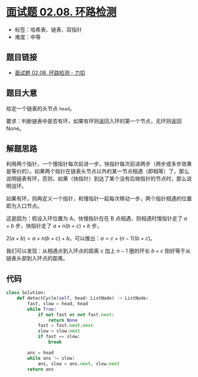 # [面试题 02.08. 环路检测](https://leetcode.cn/problems/linked-list-cycle-lcci/)

- 标签：哈希表、链表、双指针
- 难度：中等

## 题目链接

- [面试题 02.08. 环路检测 - 力扣](https://leetcode.cn/problems/linked-list-cycle-lcci/)

## 题目大意

给定一个链表的头节点 `head`。

要求：判断链表中是否有环，如果有环则返回入环的第一个节点，无环则返回 None。

## 解题思路

利用两个指针，一个慢指针每次前进一步，快指针每次前进两步（两步或多步效果是等价的）。如果两个指针在链表头节点以外的某一节点相遇（即相等）了，那么说明链表有环，否则，如果（快指针）到达了某个没有后继指针的节点时，那么说明没环。

如果有环，则再定义一个指针，和慢指针一起每次移动一步，两个指针相遇的位置即为入口节点。

这是因为：假设入环位置为 A，快慢指针在在 B 点相遇，则相遇时慢指针走了 $a + b$ 步，快指针走了 $a + n(b+c) + b$ 步。

$2(a + b) = a + n(b + c) + b$。可以推出：$a = c + (n-1)(b + c)$。

我们可以发现：从相遇点到入环点的距离 $c$ 加上 $n-1$ 圈的环长 $b + c$ 刚好等于从链表头部到入环点的距离。

## 代码

```python
class Solution:
    def detectCycle(self, head: ListNode) -> ListNode:
        fast, slow = head, head
        while True:
            if not fast or not fast.next:
                return None
            fast = fast.next.next
            slow = slow.next
            if fast == slow:
                break

        ans = head
        while ans != slow:
            ans, slow = ans.next, slow.next
        return ans
```


